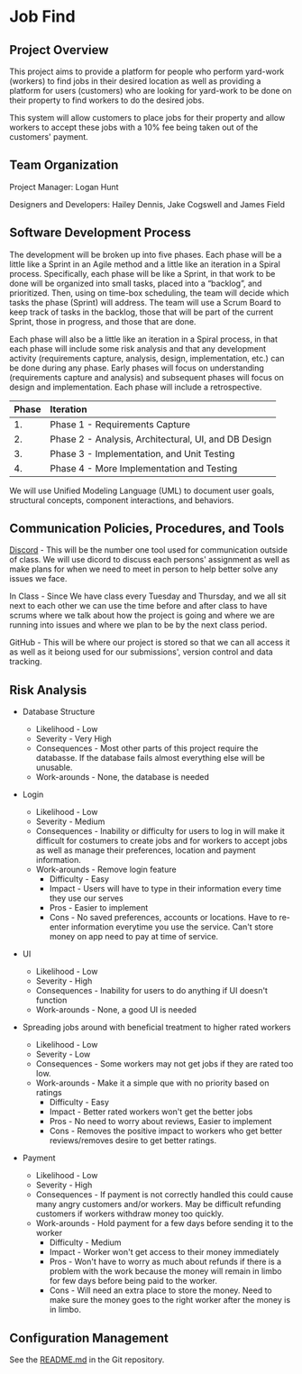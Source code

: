 # Job Find

## Project Overview
This project aims to provide a platform for people who perform yard-work (workers) to find jobs in their desired location as well 
as providing a platform for users (customers) who are looking for yard-work to be done on their property to find workers to do the
desired jobs.

This system will allow customers to place jobs for their property and allow workers to accept these jobs with a 10% fee
being taken out of the customers' payment. 


## Team Organization 
Project Manager: Logan Hunt

Designers and Developers: Hailey Dennis, Jake Cogswell and James Field

## Software Development Process
The development will be broken up into five phases.  Each phase will be a little like a Sprint in an Agile method and a 
little like an iteration in a Spiral process.  Specifically, each phase will be like a Sprint, in that work to be done 
will be organized into small tasks, placed into a “backlog”, and prioritized.   Then, using on time-box scheduling, the 
team will decide which tasks the phase (Sprint) will address.  The team will use a Scrum Board to keep track of tasks in
the backlog, those that will be part of the current Sprint, those in progress, and those that are done.

Each phase will also be a little like an iteration in a Spiral process, in that each phase will include some risk 
analysis and that any development activity (requirements capture, analysis, design, implementation, etc.) can be done 
during any phase.  Early phases will focus on understanding (requirements capture and analysis) and subsequent phases 
will focus on design and implementation.  Each phase will include a retrospective.

| Phase | Iteration 
|:---|:---
| 1.    |  Phase 1 - Requirements Capture
| 2.    |  Phase 2 - Analysis, Architectural, UI, and DB Design
| 3.    |  Phase 3 - Implementation, and Unit Testing
| 4.    |  Phase 4 - More Implementation and Testing 



We will use Unified Modeling Language (UML) to document user goals, structural concepts, component interactions, and 
behaviors.



## Communication Policies, Procedures, and Tools
[Discord](https://discord.com) - This will be the number one tool used for communication outside of class. We will use dicord to discuss each
persons' assignment as well as make plans for when we need to meet in person to help better solve any issues we face.

In Class - Since We have class every Tuesday and Thursday, and we all sit next to each other we can use the time before 
and after class to have scrums where we talk about how the project is going and where we are running into issues and 
where we plan to be by the next class period.

GitHub - This will be where our project is stored so that we can all access it as well as it beiong used for our 
submissions', version control and data tracking. 

## Risk Analysis 
* Database Structure
  * Likelihood - Low
  * Severity - Very High
  * Consequences - Most other parts of this project require the databasse. If the database fails almost everything else
  will be unusable. 
  * Work-arounds - None, the database is needed

* Login
  * Likelihood - Low
  * Severity - Medium
  * Consequences - Inability or difficulty for users to log in will make it difficult for costumers to create jobs and 
  for workers to accept jobs as well as manage their preferences, location and payment information.
  * Work-arounds - Remove login feature
    * Difficulty - Easy
    * Impact - Users will have to type in their information every time they use our serves
    * Pros - Easier to implement
    * Cons - No saved preferences, accounts or locations. Have to re-enter information everytime you use the service. 
    Can't store money on app need to pay at time of service.

* UI
  * Likelihood - Low
  * Severity - High
  * Consequences - Inability for users to do anything if UI doesn't function
  * Work-arounds - None, a good UI is needed

* Spreading jobs around with beneficial treatment to higher rated workers
  * Likelihood - Low
  * Severity - Low
  * Consequences - Some workers may not get jobs if they are rated too low.
  * Work-arounds - Make it a simple que with no priority based on ratings
    * Difficulty - Easy
    * Impact - Better rated workers won't get the better jobs
    * Pros - No need to worry about reviews, Easier to implement
    * Cons - Removes the positive impact to workers who get better reviews/removes desire to get better ratings.

* Payment
  * Likelihood - Low
  * Severity - High
  * Consequences - If payment is not correctly handled this could cause many angry customers and/or workers. May be 
  difficult refunding customers if workers withdraw money too quickly.
  * Work-arounds - Hold payment for a few days before sending it to the worker
    * Difficulty - Medium
    * Impact - Worker won't get access to their money immediately
    * Pros - Won't have to worry as much about refunds if there is a problem with the work because the money will remain 
    in limbo for few days before being paid to the worker. 
    * Cons - Will need an extra place to store the money. Need to make sure the money goes to the right worker after the 
    money is in limbo. 


## Configuration Management
See the [README.md](https://github.com/Simponic/cs3450-team-one/blob/main/README.md) in the Git repository.
